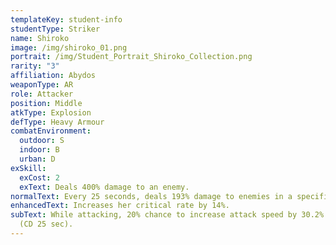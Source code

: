 ```yaml
---
templateKey: student-info
studentType: Striker
name: Shiroko
image: /img/shiroko_01.png
portrait: /img/Student_Portrait_Shiroko_Collection.png
rarity: "3"
affiliation: Abydos
weaponType: AR
role: Attacker
position: Middle
atkType: Explosion
defType: Heavy Armour
combatEnvironment:
  outdoor: S
  indoor: B
  urban: D
exSkill:
  exCost: 2
  exText: Deals 400% damage to an enemy.
normalText: Every 25 seconds, deals 193% damage to enemies in a specific circular area.
enhancedText: Increases her critical rate by 14%.
subText: While attacking, 20% chance to increase attack speed by 30.2% (30 sec)
  (CD 25 sec).
---
```

